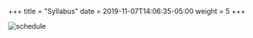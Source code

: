 +++
title = "Syllabus"
date = 2019-11-07T14:06:35-05:00
weight = 5
+++


![schedule](./ggr472-calendar.png)
